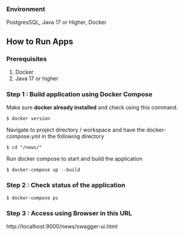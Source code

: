 ### Environment
PostgresSQL, Java 17 or Higher, Docker

## How to Run Apps
### Prerequisites
1. Docker
2. Java 17 or higher


### Step 1 : Build application using Docker Compose
Make sure **docker already installed** and check using this command.
```shell
$ docker version
```
Navigate to project directory / workspace and have the docker-compose.yml in the following directory
```shell
$ cd "/news/"
```
Run docker compose to start and build the application
```shell
$ docker-compose up --build
```

### Step 2 : Check status of the application
```shell
$ docker-compose ps
```

### Step 3 : Access using Browser in this URL
http://localhost:9000/news/swagger-ui.html
